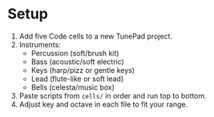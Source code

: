 # Setup

1. Add five Code cells to a new TunePad project.
2. Instruments:
   - Percussion (soft/brush kit)
   - Bass (acoustic/soft electric)
   - Keys (harp/pizz or gentle keys)
   - Lead (flute-like or soft lead)
   - Bells (celesta/music box)
3. Paste scripts from `cells/` in order and run top to bottom.
4. Adjust key and octave in each file to fit your range.
